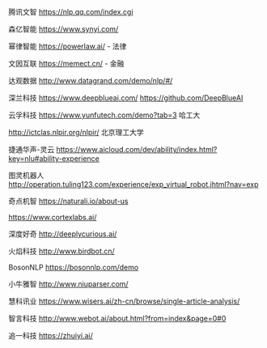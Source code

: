 腾讯文智 <https://nlp.qq.com/index.cgi>



森亿智能 https://www.synyi.com/



幂律智能 <https://powerlaw.ai/> - 法律



文因互联 <https://memect.cn/> - 金融



达观数据 <http://www.datagrand.com/demo/nlp/#/>



深兰科技 <https://www.deepblueai.com/> <https://github.com/DeepBlueAI>



云孚科技 <https://www.yunfutech.com/demo?tab=3> 哈工大



<http://ictclas.nlpir.org/nlpir/> 北京理工大学



捷通华声-灵云 <https://www.aicloud.com/dev/ability/index.html?key=nlu#ability-experience>



图灵机器人 <http://operation.tuling123.com/experience/exp_virtual_robot.jhtml?nav=exp>



奇点机智 https://naturali.io/about-us



https://www.cortexlabs.ai/



深度好奇 http://deeplycurious.ai/



火焰科技 http://www.birdbot.cn/



BosonNLP <https://bosonnlp.com/demo>



小牛雅智 <http://www.niuparser.com/>



慧科讯业 <https://www.wisers.ai/zh-cn/browse/single-article-analysis/>



智言科技 <http://www.webot.ai/about.html?from=index&page=0#0>



追一科技 <https://zhuiyi.ai/>


